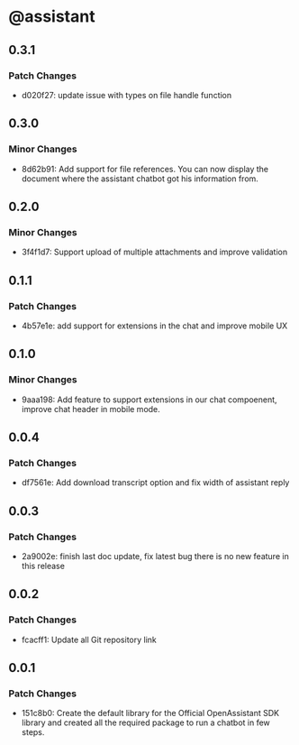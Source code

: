 # @assistant

## 0.3.1

### Patch Changes

- d020f27: update issue with types on file handle function

## 0.3.0

### Minor Changes

- 8d62b91: Add support for file references. You can now display the document where the assistant chatbot got his information from.

## 0.2.0

### Minor Changes

- 3f4f1d7: Support upload of multiple attachments and improve validation

## 0.1.1

### Patch Changes

- 4b57e1e: add support for extensions in the chat and improve mobile UX

## 0.1.0

### Minor Changes

- 9aaa198: Add feature to support extensions in our chat compoenent, improve chat header in mobile mode.

## 0.0.4

### Patch Changes

- df7561e: Add download transcript option and fix width of assistant reply

## 0.0.3

### Patch Changes

- 2a9002e: finish last doc update, fix latest bug there is no new feature in this release

## 0.0.2

### Patch Changes

- fcacff1: Update all Git repository link

## 0.0.1

### Patch Changes

- 151c8b0: Create the default library for the Official OpenAssistant SDK library and created all the required package to run a chatbot in few steps.
